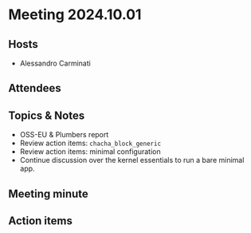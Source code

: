 # Meeting 2024.10.01

## Hosts
* Alessandro Carminati

## Attendees

## Topics & Notes
* OSS-EU & Plumbers report
* Review action items: `chacha_block_generic`
* Review action items: minimal configuration
* Continue discussion over the kernel essentials to
  run a bare minimal app.

## Meeting minute

## Action items

